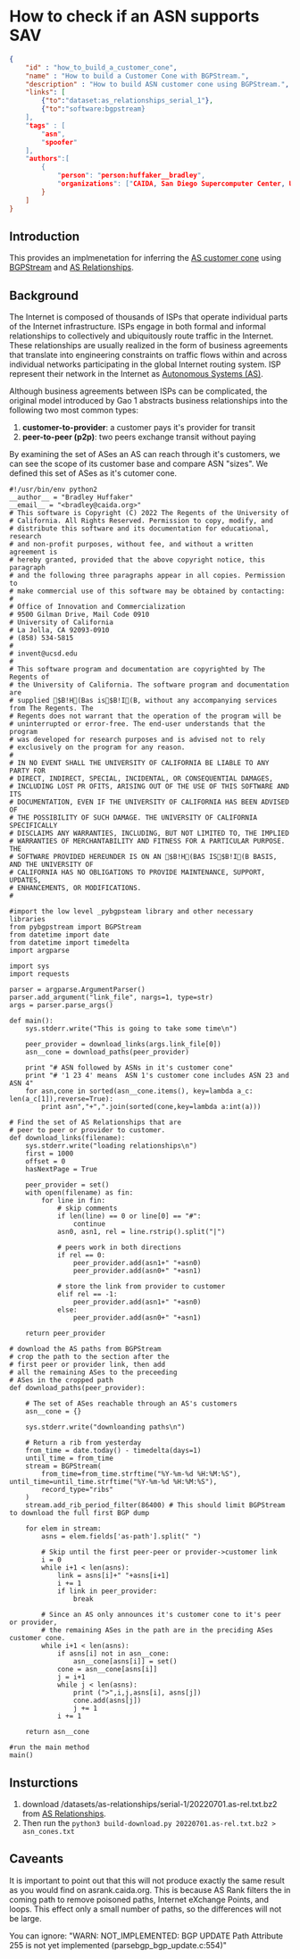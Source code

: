 # How to check if an ASN supports SAV

~~~json
{
    "id" : "how_to_build_a_customer_cone",
    "name" : "How to build a Customer Cone with BGPStream.",
    "description" : "How to build ASN customer cone using BGPStream.",
    "links": [
        {"to":"dataset:as_relationships_serial_1"},
        {"to":"software:bgpstream}
    ],
    "tags" : [
        "asn",
        "spoofer"
    ],
    "authors":[
        {
            "person": "person:huffaker__bradley",
            "organizations": ["CAIDA, San Diego Supercomputer Center, University of California San Diego"]
        }
    ]
}
~~~

## Introduction

This provides an implmenetation for inferring the <a href="https://asrank.caida.org/about#cone">AS customer cone</a>
using <a href="https://bgpstream.caida.org/">BGPStream</a> and <a href="https://www.caida.org/catalog/datasets/as-relationships/">AS
Relationships</a>.

## Background

The Internet is composed of thousands of ISPs that operate individual parts of the Internet infrastructure. 
ISPs engage in both formal and informal relationships to collectively and ubiquitously route traffic in the Internet. 
These relationships are usually realized in the form of business agreements that translate into engineering constraints 
on traffic flows within and across individual networks participating in the global Internet routing system.
ISP represent their network in the Internet as 
<a href="https://en.wikipedia.org/wiki/Autonomous_system_%28Internet%29">Autonomous Systems (AS)</a>.

Although business agreements between ISPs can be complicated, the original model introduced by Gao 1 abstracts business relationships 
into the following two most common types:

 1. **customer-to-provider**: a customer pays it's provider for transit
 1. **peer-to-peer (p2p)**: two peers exchange transit without paying

By examining the set of ASes an AS can reach through it's customers, we can see the scope of 
its customer base and compare ASN "sizes". We defined this set of ASes as it's cutomer cone. 

~~~
#!/usr/bin/env python2
__author__ = "Bradley Huffaker"
__email__ = "<bradley@caida.org>"
# This software is Copyright (C) 2022 The Regents of the University of
# California. All Rights Reserved. Permission to copy, modify, and
# distribute this software and its documentation for educational, research
# and non-profit purposes, without fee, and without a written agreement is
# hereby granted, provided that the above copyright notice, this paragraph
# and the following three paragraphs appear in all copies. Permission to
# make commercial use of this software may be obtained by contacting:
#
# Office of Innovation and Commercialization
# 9500 Gilman Drive, Mail Code 0910
# University of California
# La Jolla, CA 92093-0910
# (858) 534-5815
#
# invent@ucsd.edu
#
# This software program and documentation are copyrighted by The Regents of
# the University of California. The software program and documentation are
# supplied $B!H(Bas is$B!I(B, without any accompanying services from The Regents. The
# Regents does not warrant that the operation of the program will be
# uninterrupted or error-free. The end-user understands that the program
# was developed for research purposes and is advised not to rely
# exclusively on the program for any reason.
#
# IN NO EVENT SHALL THE UNIVERSITY OF CALIFORNIA BE LIABLE TO ANY PARTY FOR
# DIRECT, INDIRECT, SPECIAL, INCIDENTAL, OR CONSEQUENTIAL DAMAGES,
# INCLUDING LOST PR OFITS, ARISING OUT OF THE USE OF THIS SOFTWARE AND ITS
# DOCUMENTATION, EVEN IF THE UNIVERSITY OF CALIFORNIA HAS BEEN ADVISED OF
# THE POSSIBILITY OF SUCH DAMAGE. THE UNIVERSITY OF CALIFORNIA SPECIFICALLY
# DISCLAIMS ANY WARRANTIES, INCLUDING, BUT NOT LIMITED TO, THE IMPLIED
# WARRANTIES OF MERCHANTABILITY AND FITNESS FOR A PARTICULAR PURPOSE. THE
# SOFTWARE PROVIDED HEREUNDER IS ON AN $B!H(BAS IS$B!I(B BASIS, AND THE UNIVERSITY OF
# CALIFORNIA HAS NO OBLIGATIONS TO PROVIDE MAINTENANCE, SUPPORT, UPDATES,
# ENHANCEMENTS, OR MODIFICATIONS.
#

#import the low level _pybgpsteam library and other necessary libraries
from pybgpstream import BGPStream
from datetime import date
from datetime import timedelta
import argparse

import sys
import requests

parser = argparse.ArgumentParser()
parser.add_argument("link_file", nargs=1, type=str)
args = parser.parse_args()

def main():
    sys.stderr.write("This is going to take some time\n")

    peer_provider = download_links(args.link_file[0])
    asn__cone = download_paths(peer_provider)

    print "# ASN followed by ASNs in it's customer cone"
    print "# '1 23 4' means  ASN 1's customer cone includes ASN 23 and ASN 4"
    for asn,cone in sorted(asn__cone.items(), key=lambda a_c: len(a_c[1]),reverse=True):
        print asn","+",".join(sorted(cone,key=lambda a:int(a)))

# Find the set of AS Relationships that are 
# peer to peer or provider to customer.
def download_links(filename):
    sys.stderr.write("loading relationships\n")
    first = 1000
    offset = 0
    hasNextPage = True

    peer_provider = set()
    with open(filename) as fin:
        for line in fin:
            # skip comments
            if len(line) == 0 or line[0] == "#":
                continue
            asn0, asn1, rel = line.rstrip().split("|")

            # peers work in both directions
            if rel == 0:
                peer_provider.add(asn1+" "+asn0)
                peer_provider.add(asn0+" "+asn1)

            # store the link from provider to customer 
            elif rel == -1:
                peer_provider.add(asn1+" "+asn0)
            else:
                peer_provider.add(asn0+" "+asn1)

    return peer_provider

# download the AS paths from BGPStream
# crop the path to the section after the 
# first peer or provider link, then add
# all the remaining ASes to the preceeding 
# ASes in the cropped path
def download_paths(peer_provider):

    # The set of ASes reachable through an AS's customers
    asn__cone = {}

    sys.stderr.write("downloanding paths\n")

    # Return a rib from yesterday
    from_time = date.today() - timedelta(days=1)
    until_time = from_time
    stream = BGPStream(
        from_time=from_time.strftime("%Y-%m-%d %H:%M:%S"), until_time=until_time.strftime("%Y-%m-%d %H:%M:%S"),
        record_type="ribs"
    )
    stream.add_rib_period_filter(86400) # This should limit BGPStream to download the full first BGP dump

    for elem in stream:
        asns = elem.fields['as-path'].split(" ")

        # Skip until the first peer-peer or provider->customer link
        i = 0
        while i+1 < len(asns):
            link = asns[i]+" "+asns[i+1] 
            i += 1
            if link in peer_provider:
                break

        # Since an AS only announces it's customer cone to it's peer or provider,
        # the remaining ASes in the path are in the preciding ASes customer cone.
        while i+1 < len(asns):
            if asns[i] not in asn__cone:
                asn__cone[asns[i]] = set()
            cone = asn__cone[asns[i]]
            j = i+1
            while j < len(asns):
                print (">",i,j,asns[i], asns[j])
                cone.add(asns[j])
                j += 1
            i += 1

    return asn__cone

#run the main method
main()
~~~


## Insturctions

1. download /datasets/as-relationships/serial-1/20220701.as-rel.txt.bz2 from 
<a href="https://www.caida.org/catalog/datasets/as-relationships/">AS Relationships</a>.
1. Then run the ``python3 build-download.py 20220701.as-rel.txt.bz2 > asn_cones.txt``

## Caveants

It is important to point out that this will not produce exactly the same result as 
you would find on asrank.caida.org.  This is because AS Rank filters the in coming 
path to remove poisoned paths, Internet eXchange Points, and loops.  This effect
only a small number of paths, so the differences will not be large.

You can ignore: "WARN: NOT_IMPLEMENTED: BGP UPDATE Path Attribute 255 is not yet implemented (parsebgp_bgp_update.c:554)"

